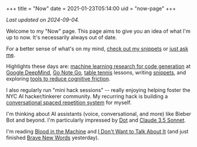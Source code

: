 +++
title = "Now"
date = 2021-01-23T05:14:00
uid = "now-page"
+++

_Last updated on 2024-09-04._

Welcome to my "Now" page. This page aims to give you an idea of what I'm up to now. It's necessarily always out of date.

For a better sense of what's on my mind, [check out my snippets](/snippets) or [just ask me](https://messenger.com/t/dbieber).

Highlights these days are:
[machine learning research for code generation](https://research.google/pubs/?search=bieber&) at [Google DeepMind](https://deepmind.google/),
[Go Note Go](/projects/go-note-go),
[table tennis](https://elevenvr.com/) lessons,
writing [snippets](/snippets),
and exploring [tools to reduce cognitive friction](https://roamresearch.com/#/app/commons-db/page/ofrV-unjU).

I also regularly run "mini hack sessions" -- really enjoying helping foster the NYC AI hacker/tinkerer community. My recurring hack is building a [conversational spaced repetition system](/snippets/2024-03-04-conversational-spaced-repetition/) for myself.

I'm thinking about AI assistants (voice, conversational, and more) like Bieber Bot and beyond.
I'm particularly impressed by [Dot](http://new.computer/) and [Claude 3.5 Sonnet](https://claude.ai/).

I'm reading [Blood in the Machine](https://www.goodreads.com/book/show/59801798-blood-in-the-machine) and [I Don't Want to Talk About It](https://www.goodreads.com/book/show/236765.I_Don_t_Want_to_Talk_About_It) (and just finished [Brave New Words](https://www.goodreads.com/book/show/196848520-brave-new-words) yesterday).
